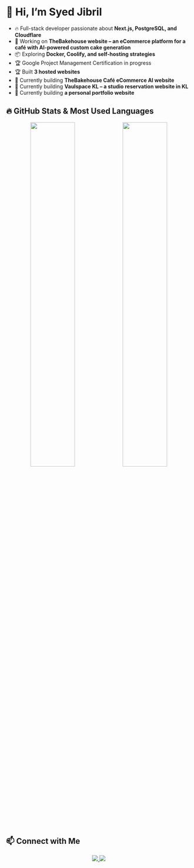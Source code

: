 # 👋 Hi, I’m Syed Jibril  

- 🔥 Full-stack developer passionate about **Next.js, PostgreSQL, and Cloudflare**  
- 🚀 Working on **TheBakehouse website – an eCommerce platform for a café with AI-powered custom cake generation**  
- 📦 Exploring **Docker, Coolify, and self-hosting strategies**  
- 🏆 Google Project Management Certification in progress  
- 🏆 Built **3 hosted websites**  
- 🎯 Currently building **TheBakehouse Café eCommerce AI website**  
- 🎯 Currently building **Vaulspace KL – a studio reservation website in KL**  
- 🎯 Currently building **a personal portfolio website**  

## 🔥 GitHub Stats & Most Used Languages  

<p align="center">
  <img width="49%" src="https://github-readme-stats.vercel.app/api?username=SyedJibril&show_icons=true&theme=radical&count_private=true" />
  <img width="49%" src="https://github-readme-stats.vercel.app/api/top-langs/?username=SyedJibril&layout=compact&theme=radical" />
</p>  

## 📫 Connect with Me  

<p align="center">
  <a href="https://www.linkedin.com/in/syedjibril">
    <img src="https://img.shields.io/badge/LinkedIn-%230077B5.svg?style=for-the-badge&logo=linkedin&logoColor=white" />
  </a>
  <a href="https://github.com/SyedJibril">
    <img src="https://img.shields.io/badge/GitHub-%23121011.svg?style=for-the-badge&logo=github&logoColor=white" />
  </a>
</p>
